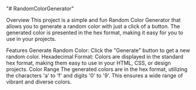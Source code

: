 "# RandomColorGenerator" 

Overview
This project is a simple and fun Random Color Generator that allows you to generate a random color with just a click of a button. The generated color is presented in the hex format, making it easy for you to use in your projects.

Features
Generate Random Color: Click the "Generate" button to get a new random color.
Hexadecimal Format: Colors are displayed in the standard hex format, making them easy to use in your HTML, CSS, or design projects.
Color Range
The generated colors are in the hex format, utilizing the characters 'a' to 'f' and digits '0' to '9'. This ensures a wide range of vibrant and diverse colors.
